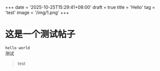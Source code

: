 +++
date = '2025-10-25T15:29:41+08:00'
draft = true
title = 'Hello'
tag = 'test'
image = '/img/1.png'
+++
# 这是一个测试帖子  
`hello world`  
测试
> test
